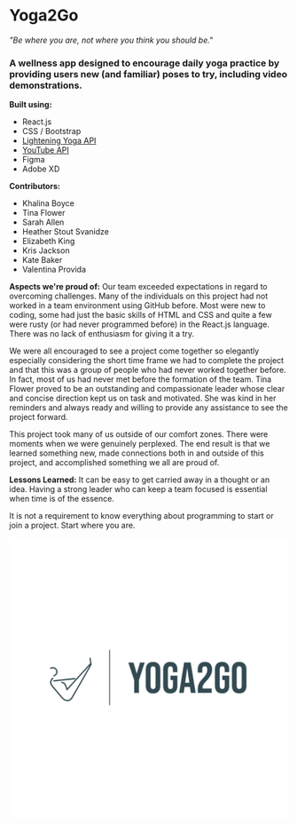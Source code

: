 # Yoga2Go

*"Be where you are, not where you think you should be."*

### A wellness app designed to encourage daily yoga practice by providing users new (and familiar) poses to try, including video demonstrations.

**Built using:**
- React.js
- CSS / Bootstrap
- [Lightening Yoga API](https://lightning-yoga-api.herokuapp.com/)
- [YouTube API](https://developers.google.com/youtube/v3)
- Figma
- Adobe XD


**Contributors:**
- Khalina Boyce
- Tina Flower
- Sarah Allen
- Heather Stout Svanidze
- Elizabeth King
- Kris Jackson
- Kate Baker
- Valentina Provida




**Aspects we're proud of:**
Our team exceeded expectations in regard to overcoming challenges. Many of the individuals on this project had not worked in a team environment using GitHub before. Most were new to coding, some had just the basic skills of HTML and CSS and quite a few were rusty (or had never programmed before) in the React.js language. There was no lack of enthusiasm for giving it a try. 

We were all encouraged to see a project come together so elegantly especially considering the short time frame we had to complete the project and that this was a group of people who had never worked together before. In fact, most of us had never met before the formation of the team. Tina Flower proved to be an outstanding and compassionate leader whose clear and concise direction kept us on task and motivated. She was kind in her reminders and always ready and willing to provide any assistance to see the project forward. 

This project took many of us outside of our comfort zones. There were moments when we were genuinely perplexed. The end result is that we learned something new, made connections both in and outside of this project, and accomplished something we all are proud of. 

**Lessons Learned:**
It can be easy to get carried away in a thought or an idea. Having a strong leader who can keep a team focused is essential when time is of the essence. 

It is not a requirement to know everything about programming to start or join a project. Start where you are. 

![Yoga2Go Logo](src/Components/Images/Yoga2Go.png)






